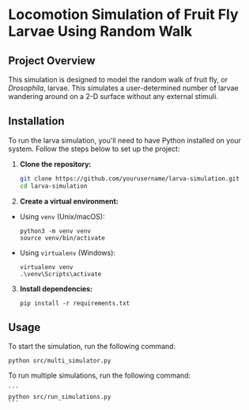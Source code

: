 # Locomotion Simulation of Fruit Fly Larvae Using Random Walk 

## Project Overview

This simulation is designed to model the random walk of fruit fly, or *Drosophila*, larvae. This simulates a user-determined number of larvae wandering around on a 2-D surface without any external stimuli. 

## Installation

To run the larva simulation, you'll need to have Python installed on your system. Follow the steps below to set up the project:

1. **Clone the repository:**
   ```bash
   git clone https://github.com/yourusername/larva-simulation.git
   cd larva-simulation
   ```

2. **Create a virtual environment:**

- Using `venv` (Unix/macOS):
  ```
  python3 -m venv venv
  source venv/bin/activate
  ```

- Using `virtualenv` (Windows):
  ```
  virtualenv venv
  .\venv\Scripts\activate
  ```

3. **Install dependencies:**
   ```
   pip install -r requirements.txt
   ```


## Usage

To start the simulation, run the following command:

   ```
   python src/multi_simulator.py
   ```

To run multiple simulations, run the following command:

    ```
    python src/run_simulations.py
    ```

